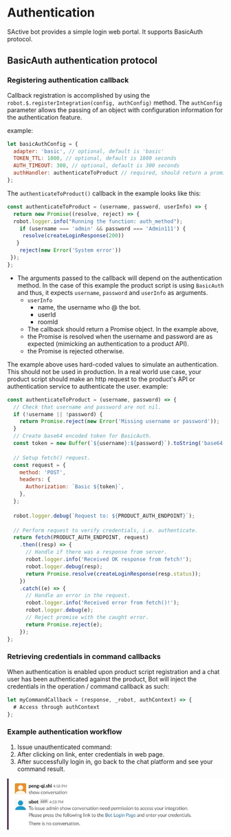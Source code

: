 # Authentication

SActive bot provides a simple login web portal. It supports BasicAuth protocol.

## BasicAuth authentication protocol

### Registering authentication callback
Callback registration is accomplished by using the `robot.$.registerIntegration(config, authConfig)` method.
The `authConfig` parameter allows the passing of an object with configuration information for the authentication feature.

example:
```js
let basicAuthConfig = {
  adapter: 'basic', // optional, default is 'basic'
  TOKEN_TTL: 1800, // optional, default is 1800 seconds
  AUTH_TIMEOUT: 300, // optional, default is 300 seconds
  authHandler: authenticateToProduct // required, should return a promise.
};
```

The `authenticateToProduct()` callback in the example looks like this:
```js
const authenticateToProduct = (username, password, userInfo) => {
  return new Promise((resolve, reject) => {
  robot.logger.info("Running the function: auth_method");
    if (username === 'admin' && password === 'Admin111') {
     resolve(createLoginResponse(200))
   }
    reject(new Error('System error'))
 });
};
```

- The arguments passed to the callback will depend on the authentication method. In the case of this example the product script is using `BasicAuth` and thus,
it expects `username`, `password` and `userInfo` as arguments.
  - `userInfo`
    - name, the username who @ the bot.
    - userId
    - roomId
  - The callback should return a Promise object. In the example above,
  - the Promise is resolved when the username and password are as expected (mimicking an authentication to a product API).
  - the Promise is rejected otherwise.

The example above uses hard-coded values to simulate an authentication. This should not be used in production. In a real world use case,
your product script should make an http request to the product's API or authentication service to authenticate the user.
example:
```js
const authenticateToProduct = (username, password) => {
  // Check that username and password are not nil.
  if (!username || !password) {
    return Promise.reject(new Error('Missing username or password'));
  }
  // Create base64 encoded token for BasicAuth.
  const token = new Buffer(`${username}:${password}`).toString('base64');

  // Setup fetch() request.
  const request = {
    method: 'POST',
    headers: {
      Authorization: `Basic ${token}`,
    },
  };

  robot.logger.debug(`Request to: ${PRODUCT_AUTH_ENDPOINT}`);

  // Perform request to verify credentials, i.e. authenticate.
  return fetch(PRODUCT_AUTH_ENDPOINT, request)
    .then((resp) => {
      // Handle if there was a response from server.
      robot.logger.info('Received OK response from fetch!');
      robot.logger.debug(resp);
      return Promise.resolve(createLoginResponse(resp.status));
    })
    .catch((e) => {
      // Handle an error in the request.
      robot.logger.info('Received error from fetch()!');
      robot.logger.debug(e);
      // Reject promise with the caught error.
      return Promise.reject(e);
    });
};
```

### Retrieving credentials in command callbacks
When authentication is enabled upon product script registration and a chat user has been authenticated against the product,
Bot will inject the credentials in the operation / command callback as such:
```js
let myCommandCallback = (response, _robot, authContext) => {
  # Access through authContext
};
```

### Example authentication workflow

1. Issue unauthenticated command:
2. After clicking on link, enter credentials in web page.
3. After successfully login in, go back to the chat platform and see your command result.

![](./img/auth_example.JPG)


